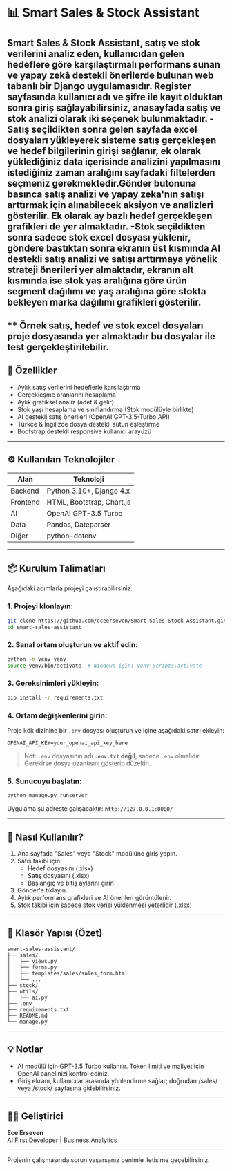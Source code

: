 # 📊 Smart Sales & Stock Assistant

**Smart Sales & Stock Assistant**, satış ve stok verilerini analiz eden, kullanıcıdan gelen hedeflere göre karşılaştırmalı performans sunan ve yapay zekâ destekli önerilerde bulunan web tabanlı bir Django uygulamasıdır. 
Register sayfasında kullanıcı adı ve şifre ile kayıt olduktan sonra giriş sağlayabilirsiniz, anasayfada satış ve stok analizi olarak iki seçenek bulunmaktadır.
-Satış seçildikten sonra gelen sayfada excel dosyaları yükleyerek sisteme satış gerçekleşen ve hedef bilgilerinin girişi sağlanır, ek olarak yüklediğiniz data içerisinde analizini yapılmasını istediğiniz zaman aralığını sayfadaki filtelerden seçmeniz gerekmektedir.Gönder butonuna basınca satış analizi ve yapay zeka'nın satışı arttırmak için alınabilecek aksiyon ve analizleri gösterilir. Ek olarak ay bazlı hedef gerçekleşen grafikleri de yer almaktadır.
-Stok seçildikten sonra sadece stok excel dosyası yüklenir, göndere bastıktan sonra ekranın üst kısmında AI destekli satış analizi ve satışı arttırmaya yönelik strateji önerileri yer almaktadır, ekranın alt kısmında ise stok yaş aralığına göre ürün segment dağılımı ve yaş aralığına göre stokta bekleyen marka dağılımı grafikleri gösterilir. 
---

** Örnek satış, hedef ve stok excel dosyaları proje dosyasında yer almaktadır bu dosyalar ile test gerçekleştirilebilir.
---

## 🚀 Özellikler

- Aylık satış verilerini hedeflerle karşılaştırma
- Gerçekleşme oranlarını hesaplama
- Aylık grafiksel analiz (adet & gelir)
- Stok yaşı hesaplama ve sınıflandırma (Stok modülüyle birlikte)
- AI destekli satış önerileri (OpenAI GPT-3.5-Turbo API)
- Türkçe & İngilizce dosya destekli sütun eşleştirme
- Bootstrap destekli responsive kullanıcı arayüzü

---

## ⚙️ Kullanılan Teknolojiler

| Alan         | Teknoloji                      |
|--------------|--------------------------------|
| Backend      | Python 3.10+, Django 4.x       |
| Frontend     | HTML, Bootstrap, Chart.js      |
| AI           | OpenAI GPT-3.5 Turbo           |
| Data         | Pandas, Dateparser             |
| Diğer        | python-dotenv                  |

---

## 📦 Kurulum Talimatları

Aşağıdaki adımlarla projeyi çalıştırabilirsiniz:

### 1. Projeyi klonlayın:

```bash
git clone https://github.com/eceerseven/Smart-Sales-Stock-Assistant.git
cd smart-sales-assistant
```

### 2. Sanal ortam oluşturun ve aktif edin:

```bash
python -m venv venv
source venv/bin/activate  # Windows için: venv\Scripts\activate
```

### 3. Gereksinimleri yükleyin:

```bash
pip install -r requirements.txt
```

### 4. Ortam değişkenlerini girin:

Proje kök dizinine bir `.env` dosyası oluşturun ve içine aşağıdaki satırı ekleyin:

```env
OPENAI_API_KEY=your_openai_api_key_here
```

> Not: `.env` dosyasının adı **`.env.txt` değil**, sadece `.env` olmalıdır. Gerekirse dosya uzantısını gösterip düzeltin.

### 5. Sunucuyu başlatın:

```bash
python manage.py runserver
```

Uygulama şu adreste çalışacaktır: `http://127.0.0.1:8000/`

---

## 🧪 Nasıl Kullanılır?

1. Ana sayfada "Sales" veya "Stock" modülüne giriş yapın.
2. Satış takibi için:
   - Hedef dosyasını (.xlsx)
   - Satış dosyasını (.xlsx)
   - Başlangıç ve bitiş aylarını girin
3. Gönder'e tıklayın.
4. Aylık performans grafikleri ve AI önerileri görüntülenir.
5. Stok takibi için sadece stok verisi yüklenmesi yeterlidir (.xlsx)
---

## 📁 Klasör Yapısı (Özet)

```
smart-sales-assistant/
├── sales/
│   ├── views.py
│   ├── forms.py
│   ├── templates/sales/sales_form.html
│   └── ...
├── stock/
├── utils/
│   └── ai.py
├── .env
├── requirements.txt
├── README.md
└── manage.py
```

---

## 💡 Notlar

- AI modülü için GPT-3.5 Turbo kullanılır. Token limiti ve maliyet için OpenAI panelinizi kontrol ediniz.
- Giriş ekranı, kullanıcılar arasında yönlendirme sağlar; doğrudan /sales/ veya /stock/ sayfasına gidebilirsiniz.

---

## 👩‍💻 Geliştirici

**Ece Erseven**  
AI First Developer | Business Analytics

---

Projenin çalışmasında sorun yaşarsanız benimle iletişime geçebilirsiniz. 

